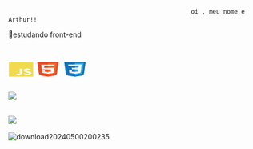                                                        oi , meu nome e Arthur!! 

📖estudando front-end

##

<div style="display: inline_block"><br>
  <img align="center" alt="arthur-Js" height="30" width="50" src="https://raw.githubusercontent.com/devicons/devicon/master/icons/javascript/javascript-plain.svg">
   <img align="center" alt="Rafa-HTML" height="30" width="50" src="https://raw.githubusercontent.com/devicons/devicon/master/icons/html5/html5-original.svg">
   <img align="center" alt="Rafa-CSS" height="30" width="50" src="https://raw.githubusercontent.com/devicons/devicon/master/icons/css3/css3-original.svg">
</div>


##

     
<div>    
  <picture>
  <source
    srcset="https://github-readme-stats.vercel.app/api?username=arthursollar&show_icons=true&theme=gradient"
    media="(prefers-color-scheme: gradient)" 
    locale="(pt-br)"
  />
  <source
    srcset="https://github-readme-stats.vercel.app/api?username=arthursollar&show_icons=true"
    media="(prefers-color-scheme:gradient), (prefers-color-scheme: no-preference)"
     locale="(pt-br)"/>
  
  <img src="https://github-readme-stats.vercel.app/api?username=arthursollar&show_icons=true"  locale="(pt-br)"/>


</picture>
</div>


##
 
 
 <div>
<img src= https://img.shields.io/badge/ChatGPT-74aa9c?style=for-the-badge&logo=openai&logoColor=white/>
</div>
<div>
  

![download20240500200235](https://github.com/arthursolarin/arthursolarin/assets/127884473/ee3a7967-e34b-49a7-b1be-7829ff663c24) 
</div>
